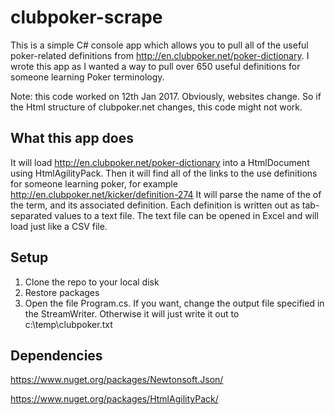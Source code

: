 # clubpoker-scrape

This is a simple C# console app which allows you to pull all of the useful poker-related definitions from http://en.clubpoker.net/poker-dictionary.
I wrote this app as I wanted a way to pull over 650 useful definitions for someone learning Poker terminology.

Note: this code worked on 12th Jan 2017. Obviously, websites change. So if the Html structure of clubpoker.net changes, this code might not work. 

## What this app does

It will load http://en.clubpoker.net/poker-dictionary into a HtmlDocument using HtmlAgilityPack. 
Then it will find all of the links to the use definitions for someone learning poker, for example http://en.clubpoker.net/kicker/definition-274
It will parse the name of the of the term, and its associated definition. Each definition is written out as tab-separated values to a text file. 
The text file can be opened in Excel and will load just like a CSV file.


## Setup

1. Clone the repo to your local disk
1. Restore packages
1. Open the file Program.cs. If you want, change the output file specified in the StreamWriter. Otherwise it will just write it out to c:\temp\clubpoker.txt


## Dependencies
https://www.nuget.org/packages/Newtonsoft.Json/

https://www.nuget.org/packages/HtmlAgilityPack/
